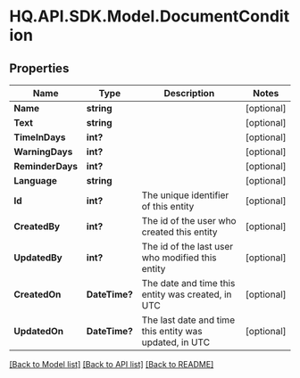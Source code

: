 # HQ.API.SDK.Model.DocumentCondition
## Properties

Name | Type | Description | Notes
------------ | ------------- | ------------- | -------------
**Name** | **string** |  | [optional] 
**Text** | **string** |  | [optional] 
**TimeInDays** | **int?** |  | [optional] 
**WarningDays** | **int?** |  | [optional] 
**ReminderDays** | **int?** |  | [optional] 
**Language** | **string** |  | [optional] 
**Id** | **int?** | The unique identifier of this entity | [optional] 
**CreatedBy** | **int?** | The id of the user who created this entity | [optional] 
**UpdatedBy** | **int?** | The id of the last user who modified this entity | [optional] 
**CreatedOn** | **DateTime?** | The date and time this entity was created, in UTC | [optional] 
**UpdatedOn** | **DateTime?** | The last date and time this entity was updated, in UTC | [optional] 

[[Back to Model list]](../README.md#documentation-for-models) [[Back to API list]](../README.md#documentation-for-api-endpoints) [[Back to README]](../README.md)

